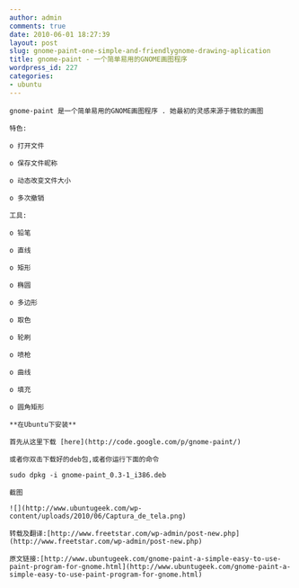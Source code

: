 ```yaml
---
author: admin
comments: true
date: 2010-06-01 18:27:39
layout: post
slug: gnome-paint-one-simple-and-friendlygnome-drawing-aplication
title: gnome-paint - 一个简单易用的GNOME画图程序
wordpress_id: 227
categories:
- ubuntu
---
```


	gnome-paint 是一个简单易用的GNOME画图程序 . 她最初的灵感来源于微软的画图

	特色:

	o 打开文件  

	o 保存文件昵称  

	o 动态改变文件大小  

	o 多次撤销

	工具:

	o 铅笔  

	o 直线  

	o 矩形  

	o 椭圆  

	o 多边形  

	o 取色  

	o 轮刷  

	o 喷枪  

	o 曲线  

	o 填充  

	o 圆角矩形

	**在Ubuntu下安装**

	首先从这里下载 [here](http://code.google.com/p/gnome-paint/)

	或者你双击下载好的deb包,或者你运行下面的命令

	sudo dpkg -i gnome-paint_0.3-1_i386.deb

	截图

	![](http://www.ubuntugeek.com/wp-content/uploads/2010/06/Captura_de_tela.png)

	转载及翻译:[http://www.freetstar.com/wp-admin/post-new.php](http://www.freetstar.com/wp-admin/post-new.php)

	原文链接:[http://www.ubuntugeek.com/gnome-paint-a-simple-easy-to-use-paint-program-for-gnome.html](http://www.ubuntugeek.com/gnome-paint-a-simple-easy-to-use-paint-program-for-gnome.html)

